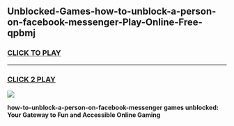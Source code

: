 
## Unblocked-Games-how-to-unblock-a-person-on-facebook-messenger-Play-Online-Free-qpbmj
<h3>
<a href="https://premium76.site?title=how-to-unblock-a-person-on-facebook-messenger&ref=26A">CLICK TO PLAY</a></h3>
<hr>

<h3>
<a href="https://premium76.site?title=how-to-unblock-a-person-on-facebook-messenger&ref=26A">CLICK 2 PLAY</a>
  
</h3>

<a href="https://premium76.site?title=how-to-unblock-a-person-on-facebook-messenger&ref=26A"><img src="https://clearcache.store/games.png"></a>


**how-to-unblock-a-person-on-facebook-messenger games unblocked: Your Gateway to Fun and Accessible Online Gaming**
